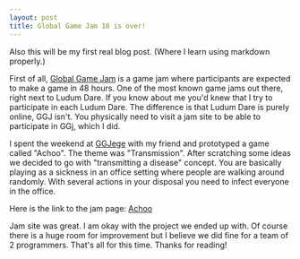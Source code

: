 ```yaml
---
layout: post
title: Global Game Jam 18 is over!
---
```


Also this will be my first real blog post. (Where I learn using markdown properly.)

First of all, [Global Game Jam](https://globalgamejam.org/) is a game jam where participants are expected to make a game in 48 hours. One of the most known game jams out there, right next to Ludum Dare. If you know about me you'd knew that I try to participate in each Ludum Dare. The difference is that Ludum Dare is purely online, GGJ isn't. You physically need to visit a jam site to be able to participate in GGj, which I did.

I spent the weekend at [GGJege](https://www.ggjege.org/) with my friend and prototyped a game called "Achoo". The theme was "Transmission". After scratching some ideas we decided to go with "transmitting a disease" concept. You are basically playing as a sickness in an office setting where people are walking around randomly. With several actions in your disposal you need to infect everyone in the office.

Here is the link to the jam page: [Achoo](https://globalgamejam.org/2018/games/achoo-1)

Jam site was great. I am okay with the project we ended up with. Of course there is a huge room for improvement but I believe we did fine for a team of 2 programmers. That's all for this time. Thanks for reading!


